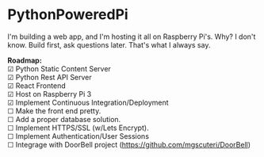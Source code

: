 # PythonPoweredPi
I'm building a web app, and I'm hosting it all on Raspberry Pi's. Why? I don't know. Build first, ask questions later.  That's what I always say. 

**Roadmap:**  
☑ Python Static Content Server  
☑ Python Rest API Server  
☑ React Frontend  
☑ Host on Raspberry Pi 3  
☑ Implement Continuous Integration/Deployment  
☐ Make the front end pretty.  
☐ Add a proper database solution.  
☐ Implement HTTPS/SSL (w/Lets Encrypt).  
☐ Implement Authentication/User Sessions  
☐ Integrage with DoorBell project (https://github.com/mgscuteri/DoorBell)  

